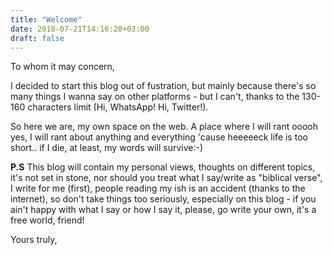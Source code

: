 ```yaml
---
title: "Welcome"
date: 2018-07-21T14:16:20+03:00
draft: false
---
```


To whom it may concern,

I decided to start this blog out of fustration, but mainly because there's so many things I wanna say on other platforms - 
but I can't, thanks to the 130-160 characters limit (Hi, WhatsApp! Hi, Twitter!).

So here we are, my own space on the web. A place where I will rant ooooh yes, I will rant about anything and everything 
'cause heeeeeck life is too short.. if I die, at least, my words will survive:-)

**P.S** This blog will contain my personal views, thoughts on different topics, 
it's not set in stone, nor should you treat what I say/write as "biblical verse", I write for me (first), people reading my ish is an accident (thanks to the internet), 
so don't take things too seriously, especially on this blog - if you ain't happy with what I say or how I say it, please, go write your own, it's a free world, friend!


Yours truly,   

